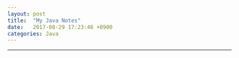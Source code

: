 ```yaml
---
layout: post
title:  "My Java Notes"
date:   2017-08-29 17:23:46 +0900
categories: Java
---
```






---------------------------



[jekyll-docs]: https://jekyllrb.com/docs/home
[jekyll-gh]:   https://github.com/jekyll/jekyll
[jekyll-talk]: https://talk.jekyllrb.com/